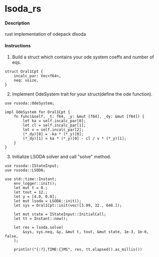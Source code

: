 # lsoda_rs

#### Description

rust implementation of odepack dlsoda

#### Instructions

1.  Build a struct which contains your ode system coeffs and number of eqs.

```
struct Oral1Cpt {
    incalc_par: Vec<f64>,
    neq: usize,
}
```

2.  Implement OdeSystem trait for your struct(define the ode function).

```
use rusoda::OdeSystem;

impl OdeSystem for Oral1Cpt {
    fn func(&self, _t: f64, _y: &mut [f64], _dy: &mut [f64]) {
        let ka = self.incalc_par[0];
        let cl = self.incalc_par[1];
        let v = self.incalc_par[2];
        (*_dy)[0] = -ka * (*_y)[0];
        (*_dy)[1] = ka * (*_y)[0] - cl / v * (*_y)[1];
    }
}
```

3.  Initialize LSODA solver and call "solve" method.

```
use rusoda::IStateInput;
use rusoda::LSODA;

use std::time::Instant;
    env_logger::init();
    let mut t = 0.;
    let tout = 12.;
    let y = [4.0, 0.0];
    let mut lsoda = LSODA::init();
    let sys = Oral1Cpt::init(vec![3.09, 32., 648.]);

    let mut state = IStateInput::InitialCall;
    let tt = Instant::now();

    let res = lsoda.solve(
        &sys, sys.neq, &y, &mut t, tout, &mut state, 1e-3, 1e-6, false,
    );

    println!("{:?},TIME:{}MS", res, tt.elapsed().as_millis())
```
